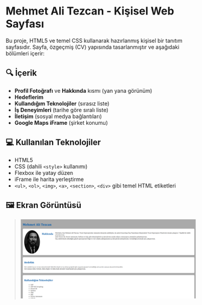 # Mehmet Ali Tezcan - Kişisel Web Sayfası

Bu proje, HTML5 ve temel CSS kullanarak hazırlanmış kişisel bir tanıtım sayfasıdır. Sayfa, özgeçmiş (CV) yapısında tasarlanmıştır ve aşağıdaki bölümleri içerir:

## 🔍 İçerik

- **Profil Fotoğrafı** ve **Hakkında** kısmı (yan yana görünüm)
- **Hedeflerim**
- **Kullandığım Teknolojiler** (sırasız liste)
- **İş Deneyimleri** (tarihe göre sıralı liste)
- **İletişim** (sosyal medya bağlantıları)
- **Google Maps iFrame** (şirket konumu)

## 💻 Kullanılan Teknolojiler

- HTML5
- CSS (dahili `<style>` kullanımı)
- Flexbox ile yatay düzen
- iFrame ile harita yerleştirme
- `<ul>`, `<ol>`, `<img>`, `<a>`, `<section>`, `<div>` gibi temel HTML etiketleri

## 🖼️ Ekran Görüntüsü

> ![Ekran Görüntüsü](screenshot.png)
